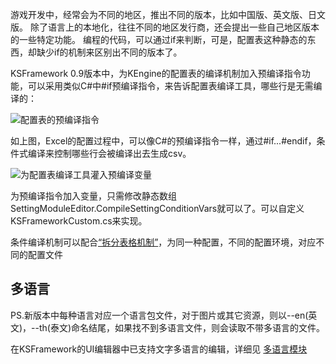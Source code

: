 游戏开发中，经常会为不同的地区，推出不同的版本，比如中国版、英文版、日文版。 除了语言上的本地化，往往不同的地区发行商，还会提出一些自己地区版本的一些特定功能。
编程的代码，可以通过if来判断，可是，配置表这种静态的东西，却缺少if的机制来区别出不同的版本了。

KSFramework 0.9版本中，为KEngine的配置表的编译机制加入预编译指令功能，可以采用类似C#中#if预编译指令，来告诉配置表编译工具，哪些行是无需编译的：

![配置表的预编译指令](../images/setting/condition-compile-1.png)

如上图，Excel的配置过程中，可以像C#的预编译指令一样，通过#if...#endif，条件式编译来控制哪些行会被编译出去生成csv。

![为配置表编译工具灌入预编译变量](../images/setting/condition-compile-2.png)

为预编译指令加入变量，只需修改静态数组SettingModuleEditor.CompileSettingConditionVars就可以了。可以自定义KSFrameworkCustom.cs来实现。



条件编译机制可以配合[“拆分表格机制”](guide#_4)，为同一种配置，不同的配置环境，对应不同的配置文件

## 多语言

PS.新版本中每种语言对应一个语言包文件，对于图片或其它资源，则以--en(英文)，--th(泰文)命名结尾，如果找不到多语言文件，则会读取不带多语言的文件。

在KSFramework的UI编辑器中已支持文字多语言的编辑，详细见 [多语言模块](./i18n.md)
